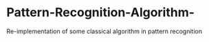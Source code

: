 # Pattern-Recognition-Algorithm-
Re-implementation of some classical algorithm in pattern recognition
